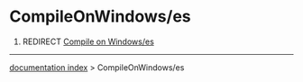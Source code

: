 # CompileOnWindows/es
1.  REDIRECT [Compile on Windows/es](Compile_on_Windows/es.md)

---
[documentation index](../README.md) > CompileOnWindows/es
